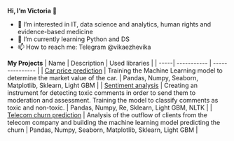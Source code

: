 **Hi, I’m Victoria** 👋 

- 👀 I’m interested in IT, data science and analytics, human rights and evidence-based medicine
- 🌱 I’m currently learning Python and DS
- 📫 How to reach me: Telegram @vikaezhevika


**My Projects**
| Name | Description | Used libraries  |
| -----| ----------- | --------------- |
| [Car price prediction](https://github.com/vikaezhevika/DS_projects/tree/main/auto_price) | Training the Machine Learning model to determine the market value of the car. | Pandas, Numpy, Seaborn, Matplotlib, Sklearn, Light GBM |
| [Sentiment analysis](https://github.com/vikaezhevika/DS_projects/tree/main/nlp_wikishop) | Creating an instrument for detecting toxic comments in order to send them to  moderation and assessment. Training the model to classify comments as toxic and non-toxic. | Pandas, Numpy, Re, Sklearn, Light GBM, NLTK |
| [Telecom churn prediction](https://github.com/vikaezhevika/DS_projects/tree/main/telecom_churn) | Analysis of the outflow of clients from the telecom company and building the machine learning model predicting the churn | Pandas, Numpy, Seaborn, Matplotlib, Sklearn, Light GBM |
